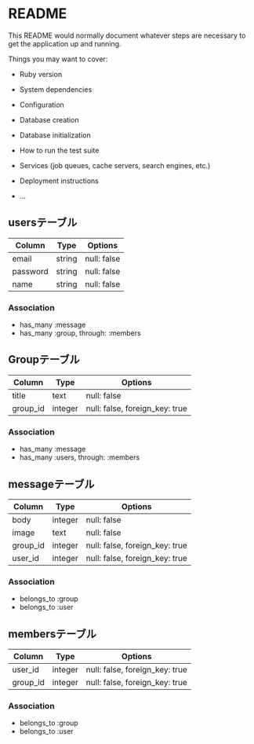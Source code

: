 # README

This README would normally document whatever steps are necessary to get the
application up and running.

Things you may want to cover:

* Ruby version

* System dependencies

* Configuration

* Database creation

* Database initialization

* How to run the test suite

* Services (job queues, cache servers, search engines, etc.)

* Deployment instructions

* ...
## usersテーブル
|Column|Type|Options|
|------|----|-------|
|email|string|null: false|
|password|string|null: false|
|name|string|null: false|
### Association
- has_many :message
- has_many  :group,  through:  :members


## Groupテーブル

|Column|Type|Options|
|------|----|-------|
|title|text|null: false|
|group_id|integer|null: false, foreign_key: true|

### Association
- has_many :message
- has_many :users, through: :members


## messageテーブル

|Column|Type|Options|
|------|----|-------|
|body|integer|null: false|
|image|text|null: false|
|group_id|integer|null: false, foreign_key: true|
|user_id|integer|null: false, foreign_key: true|

### Association
- belongs_to :group
- belongs_to :user


## membersテーブル

|Column|Type|Options|
|------|----|-------|
|user_id|integer|null: false, foreign_key: true|
|group_id|integer|null: false, foreign_key: true|

### Association
- belongs_to :group
- belongs_to :user
